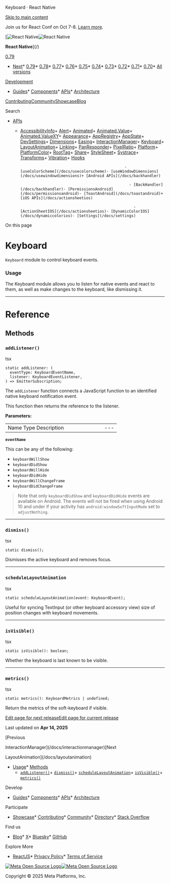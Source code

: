 Keyboard · React Native

[Skip to main content](#__docusaurus_skipToContent_fallback)

Join us for React Conf on Oct 7-8. [Learn more](https://conf.react.dev).

[![React Native](/img/header_logo.svg)![React Native](/img/header_logo.svg)

**React Native**](/)

[0.79](/docs/keyboard)

* [Next](/docs/next/keyboard)* [0.79](/docs/keyboard)* [0.78](/docs/0.78/keyboard)* [0.77](/docs/0.77/keyboard)* [0.76](/docs/0.76/keyboard)* [0.75](/docs/0.75/keyboard)* [0.74](/docs/0.74/keyboard)* [0.73](/docs/0.73/keyboard)* [0.72](/docs/0.72/keyboard)* [0.71](/docs/0.71/keyboard)* [0.70](/docs/0.70/keyboard)* [All versions](/versions)

[Development](#)

* [Guides](/docs/getting-started)* [Components](/docs/components-and-apis)* [APIs](/docs/accessibilityinfo)* [Architecture](/architecture/overview)

[Contributing](/contributing/overview)[Community](/community/overview)[Showcase](/showcase)[Blog](/blog)

Search

* [APIs](/docs/accessibilityinfo)

  + [AccessibilityInfo](/docs/accessibilityinfo)+ [Alert](/docs/alert)+ [Animated](/docs/animated)+ [Animated.Value](/docs/animatedvalue)+ [Animated.ValueXY](/docs/animatedvaluexy)+ [Appearance](/docs/appearance)+ [AppRegistry](/docs/appregistry)+ [AppState](/docs/appstate)+ [DevSettings](/docs/devsettings)+ [Dimensions](/docs/dimensions)+ [Easing](/docs/easing)+ [InteractionManager](/docs/interactionmanager)+ [Keyboard](/docs/keyboard)+ [LayoutAnimation](/docs/layoutanimation)+ [Linking](/docs/linking)+ [PanResponder](/docs/panresponder)+ [PixelRatio](/docs/pixelratio)+ [Platform](/docs/platform)+ [PlatformColor](/docs/platformcolor)+ [RootTag](/docs/roottag)+ [Share](/docs/share)+ [StyleSheet](/docs/stylesheet)+ [Systrace](/docs/systrace)+ [Transforms](/docs/transforms)+ [Vibration](/docs/vibration)+ [Hooks](/docs/usecolorscheme)

                                                      - [useColorScheme](/docs/usecolorscheme)- [useWindowDimensions](/docs/usewindowdimensions)+ [Android APIs](/docs/backhandler)

                                                        - [BackHandler](/docs/backhandler)- [PermissionsAndroid](/docs/permissionsandroid)- [ToastAndroid](/docs/toastandroid)+ [iOS APIs](/docs/actionsheetios)

                                                          - [ActionSheetIOS](/docs/actionsheetios)- [DynamicColorIOS](/docs/dynamiccolorios)- [Settings](/docs/settings)

On this page

Keyboard
========

`Keyboard` module to control keyboard events.

### Usage[​](#usage "Direct link to Usage")

The Keyboard module allows you to listen for native events and react to them, as well as make changes to the keyboard, like dismissing it.

---

Reference
=========

Methods[​](#methods "Direct link to Methods")
---------------------------------------------

### `addListener()`[​](#addlistener "Direct link to addlistener")

tsx

```
static addListener: (  
  eventType: KeyboardEventName,  
  listener: KeyboardEventListener,  
) => EmitterSubscription;  

```

The `addListener` function connects a JavaScript function to an identified native keyboard notification event.

This function then returns the reference to the listener.

**Parameters:**

|  |  |  |  |  |  |  |  |  |
| --- | --- | --- | --- | --- | --- | --- | --- | --- |
| Name Type Description|  |  |  |  |  |  | | --- | --- | --- | --- | --- | --- | | eventName Required  string The string that identifies the event you're listening for. See the list below.|  |  |  | | --- | --- | --- | | callback Required  function The function to be called when the event fires | | | | | | | | |

**`eventName`**

This can be any of the following:

* `keyboardWillShow`
* `keyboardDidShow`
* `keyboardWillHide`
* `keyboardDidHide`
* `keyboardWillChangeFrame`
* `keyboardDidChangeFrame`

> Note that only `keyboardDidShow` and `keyboardDidHide` events are available on Android. The events will not be fired when using Android 10 and under if your activity has `android:windowSoftInputMode` set to `adjustNothing`.

---

### `dismiss()`[​](#dismiss "Direct link to dismiss")

tsx

```
static dismiss();  

```

Dismisses the active keyboard and removes focus.

---

### `scheduleLayoutAnimation`[​](#schedulelayoutanimation "Direct link to schedulelayoutanimation")

tsx

```
static scheduleLayoutAnimation(event: KeyboardEvent);  

```

Useful for syncing TextInput (or other keyboard accessory view) size of position changes with keyboard movements.

---

### `isVisible()`[​](#isvisible "Direct link to isvisible")

tsx

```
static isVisible(): boolean;  

```

Whether the keyboard is last known to be visible.

---

### `metrics()`[​](#metrics "Direct link to metrics")

tsx

```
static metrics(): KeyboardMetrics | undefined;  

```

Return the metrics of the soft-keyboard if visible.

[Edit page for next release](https://github.com/facebook/react-native-website/edit/main/docs/keyboard.md)[Edit page for current release](https://github.com/facebook/react-native-website/edit/main/website/versioned_docs/version-0.79/keyboard.md)

Last updated on **Apr 14, 2025**

[Previous

InteractionManager](/docs/interactionmanager)[Next

LayoutAnimation](/docs/layoutanimation)

* [Usage](#usage)* [Methods](#methods)
    + [`addListener()`](#addlistener)+ [`dismiss()`](#dismiss)+ [`scheduleLayoutAnimation`](#schedulelayoutanimation)+ [`isVisible()`](#isvisible)+ [`metrics()`](#metrics)

Develop

* [Guides](/docs/getting-started)* [Components](/docs/components-and-apis)* [APIs](/docs/accessibilityinfo)* [Architecture](/architecture/overview)

Participate

* [Showcase](/showcase)* [Contributing](/contributing/overview)* [Community](/community/overview)* [Directory](https://reactnative.directory/)* [Stack Overflow](https://stackoverflow.com/questions/tagged/react-native)

Find us

* [Blog](/blog)* [X](https://x.com/reactnative)* [Bluesky](https://bsky.app/profile/reactnative.dev)* [GitHub](https://github.com/facebook/react-native)

Explore More

* [ReactJS](https://react.dev/)* [Privacy Policy](https://opensource.fb.com/legal/privacy/)* [Terms of Service](https://opensource.fb.com/legal/terms/)

[![Meta Open Source Logo](/img/oss_logo.svg)![Meta Open Source Logo](/img/oss_logo.svg)](https://opensource.fb.com/)

Copyright © 2025 Meta Platforms, Inc.